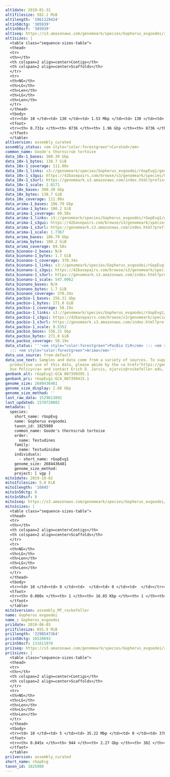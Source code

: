 ```yaml
---
alt1date: 2019-01-31
alt1filesize: 582.1 MiB
alt1length: '1961129424'
alt1n50ctg: '385939'
alt1n50scf: '385939'
alt1seq: https://s3.amazonaws.com/genomeark/species/Gopherus_evgoodei/rGopEvg1/assembly_curated/rGopEvg1.alt.cur.20190131.fasta.gz
alt1sizes: |
  <table class="sequence-sizes-table">
  <thead>
  <tr>
  <th></th>
  <th colspan=2 align=center>Contigs</th>
  <th colspan=2 align=center>Scaffolds</th>
  </tr>
  <tr>
  <th>NG</th>
  <th>LG</th>
  <th>Len</th>
  <th>LG</th>
  <th>Len</th>
  </tr>
  </thead>
  <tbody>
  <tr><td> 10 </td><td> 130 </td><td> 1.53 Mbp </td><td> 130 </td><td> 1.53 Mbp </td></tr><tr><td> 20 </td><td> 339 </td><td> 1.10 Mbp </td><td> 339 </td><td> 1.10 Mbp </td></tr><tr><td> 30 </td><td> 624 </td><td> 0.81 Mbp </td><td> 624 </td><td> 0.81 Mbp </td></tr><tr><td> 40 </td><td> 1015 </td><td> 0.58 Mbp </td><td> 1015 </td><td> 0.58 Mbp </td></tr><tr style="background-color:#cccccc;"><td> 50 </td><td> 1583 </td><td> 385.94 Kbp </td><td> 1583 </td><td> 385.94 Kbp </td></tr><tr><td> 60 </td><td> 2546 </td><td> 194.85 Kbp </td><td> 2546 </td><td> 194.85 Kbp </td></tr><tr><td> 70 </td><td> 5712 </td><td> 41.51 Kbp </td><td> 5712 </td><td> 41.51 Kbp </td></tr><tr><td> 80 </td><td> 0 </td><td>  </td><td> 0 </td><td>  </td></tr><tr><td> 90 </td><td> 0 </td><td>  </td><td> 0 </td><td>  </td></tr><tr><td> 100 </td><td> 0 </td><td>  </td><td> 0 </td><td>  </td></tr></tbody>
  <tfoot>
  <tr><th> 0.731x </th><th> 8736 </th><th> 1.96 Gbp </th><th> 8736 </th><th> 1.96 Gbp </th></tr>
  </tfoot>
  </table>
alt1version: assembly_curated
assembly_status: <em style="color:forestgreen">Curated</em>
common_name: Goode's thornscrub tortoise
data_10x-1_bases: 300.39 Gbp
data_10x-1_bytes: 138.7 GiB
data_10x-1_coverage: 111.90x
data_10x-1_links: s3://genomeark/species/Gopherus_evgoodei/rGopEvg1/genomic_data/10x/<br>
data_10x-1_s3gui: https://42basepairs.com/browse/s3/genomeark/species/Gopherus_evgoodei/rGopEvg1/genomic_data/10x/
data_10x-1_s3url: https://genomeark.s3.amazonaws.com/index.html?prefix=species/Gopherus_evgoodei/rGopEvg1/genomic_data/10x/
data_10x-1_scale: 2.0171
data_10x_bases: 300.39 Gbp
data_10x_bytes: 138.7 GiB
data_10x_coverage: 111.90x
data_arima-1_bases: 186.79 Gbp
data_arima-1_bytes: 100.2 GiB
data_arima-1_coverage: 69.58x
data_arima-1_links: s3://genomeark/species/Gopherus_evgoodei/rGopEvg1/genomic_data/arima/<br>
data_arima-1_s3gui: https://42basepairs.com/browse/s3/genomeark/species/Gopherus_evgoodei/rGopEvg1/genomic_data/arima/
data_arima-1_s3url: https://genomeark.s3.amazonaws.com/index.html?prefix=species/Gopherus_evgoodei/rGopEvg1/genomic_data/arima/
data_arima-1_scale: 1.7367
data_arima_bases: 186.79 Gbp
data_arima_bytes: 100.2 GiB
data_arima_coverage: 69.58x
data_bionano-1_bases: N/A
data_bionano-1_bytes: 1.7 GiB
data_bionano-1_coverage: 370.34x
data_bionano-1_links: s3://genomeark/species/Gopherus_evgoodei/rGopEvg1/genomic_data/bionano/<br>
data_bionano-1_s3gui: https://42basepairs.com/browse/s3/genomeark/species/Gopherus_evgoodei/rGopEvg1/genomic_data/bionano/
data_bionano-1_s3url: https://genomeark.s3.amazonaws.com/index.html?prefix=species/Gopherus_evgoodei/rGopEvg1/genomic_data/bionano/
data_bionano-1_scale: 547.0962
data_bionano_bases: N/A
data_bionano_bytes: 1.7 GiB
data_bionano_coverage: 370.34x
data_pacbio-1_bases: 156.21 Gbp
data_pacbio-1_bytes: 271.8 GiB
data_pacbio-1_coverage: 58.19x
data_pacbio-1_links: s3://genomeark/species/Gopherus_evgoodei/rGopEvg1/genomic_data/pacbio/<br>
data_pacbio-1_s3gui: https://42basepairs.com/browse/s3/genomeark/species/Gopherus_evgoodei/rGopEvg1/genomic_data/pacbio/
data_pacbio-1_s3url: https://genomeark.s3.amazonaws.com/index.html?prefix=species/Gopherus_evgoodei/rGopEvg1/genomic_data/pacbio/
data_pacbio-1_scale: 0.5352
data_pacbio_bases: 156.21 Gbp
data_pacbio_bytes: 271.8 GiB
data_pacbio_coverage: 58.19x
data_status: '''<em style="color:forestgreen">PacBio CLR</em> ::: <em style="color:forestgreen">10x</em>
  ::: <em style="color:forestgreen">Arima</em>'''
data_use_source: from-default
data_use_text: Samples and data come from a variety of sources. To support fair and
  productive use of this data, please abide by the <a href="https://genome10k.soe.ucsc.edu/data-use-policies/">Data
  Use Policy</a> and contact Erich D. Jarvis, ejarvis@rockefeller.edu, with any questions.
genbank_alt: rGopEvg1:GCA_007399395.1
genbank_pri: rGopEvg1:GCA_007399415.1
genome_size: 2684436481
genome_size_display: 2.68 Gbp
genome_size_method: ''
last_raw_data: 1529613892
last_updated: 1570720002
metadata: |
  species:
    short_name: rGopEvg
    name: Gopherus evgoodei
    taxon_id: 1825980
    common_name: Goode's thornscrub tortoise
    order:
      name: Testudines
    family:
      name: Testudinidae
    individuals:
      - short_name: rGopEvg1
    genome_size: 2684436481
    genome_size_method:
    project: [ vgp ]
mito1date: 2019-10-02
mito1filesize: 5.0 KiB
mito1length: '16845'
mito1n50ctg: 0
mito1n50scf: 0
mito1seq: https://s3.amazonaws.com/genomeark/species/Gopherus_evgoodei/rGopEvg1/assembly_MT_rockefeller/rGopEvg1.MT.20191002.fasta.gz
mito1sizes: |
  <table class="sequence-sizes-table">
  <thead>
  <tr>
  <th></th>
  <th colspan=2 align=center>Contigs</th>
  <th colspan=2 align=center>Scaffolds</th>
  </tr>
  <tr>
  <th>NG</th>
  <th>LG</th>
  <th>Len</th>
  <th>LG</th>
  <th>Len</th>
  </tr>
  </thead>
  <tbody>
  <tr><td> 10 </td><td> 0 </td><td>  </td><td> 0 </td><td>  </td></tr><tr><td> 20 </td><td> 0 </td><td>  </td><td> 0 </td><td>  </td></tr><tr><td> 30 </td><td> 0 </td><td>  </td><td> 0 </td><td>  </td></tr><tr><td> 40 </td><td> 0 </td><td>  </td><td> 0 </td><td>  </td></tr><tr style="background-color:#cccccc;"><td> 50 </td><td> 0 </td><td style="background-color:#ff8888;">  </td><td> 0 </td><td style="background-color:#ff8888;">  </td></tr><tr><td> 60 </td><td> 0 </td><td>  </td><td> 0 </td><td>  </td></tr><tr><td> 70 </td><td> 0 </td><td>  </td><td> 0 </td><td>  </td></tr><tr><td> 80 </td><td> 0 </td><td>  </td><td> 0 </td><td>  </td></tr><tr><td> 90 </td><td> 0 </td><td>  </td><td> 0 </td><td>  </td></tr><tr><td> 100 </td><td> 0 </td><td>  </td><td> 0 </td><td>  </td></tr></tbody>
  <tfoot>
  <tr><th> 0.000x </th><th> 1 </th><th> 16.85 Kbp </th><th> 1 </th><th> 16.85 Kbp </th></tr>
  </tfoot>
  </table>
mito1version: assembly_MT_rockefeller
name: Gopherus evgoodei
name_: Gopherus_evgoodei
pri1date: 2019-06-03
pri1filesize: 655.9 MiB
pri1length: '2298547364'
pri1n50ctg: 10520693
pri1n50scf: 131611970
pri1seq: https://s3.amazonaws.com/genomeark/species/Gopherus_evgoodei/rGopEvg1/assembly_curated/rGopEvg1.pri.cur.20190603.fasta.gz
pri1sizes: |
  <table class="sequence-sizes-table">
  <thead>
  <tr>
  <th></th>
  <th colspan=2 align=center>Contigs</th>
  <th colspan=2 align=center>Scaffolds</th>
  </tr>
  <tr>
  <th>NG</th>
  <th>LG</th>
  <th>Len</th>
  <th>LG</th>
  <th>Len</th>
  </tr>
  </thead>
  <tbody>
  <tr><td> 10 </td><td> 5 </td><td> 35.22 Mbp </td><td> 0 </td><td> 370.34 Mbp </td></tr><tr><td> 20 </td><td> 15 </td><td> 24.11 Mbp </td><td> 1 </td><td> 299.45 Mbp </td></tr><tr><td> 30 </td><td> 29 </td><td> 16.81 Mbp </td><td> 2 </td><td> 225.14 Mbp </td></tr><tr><td> 40 </td><td> 47 </td><td> 13.53 Mbp </td><td> 4 </td><td> 147.43 Mbp </td></tr><tr style="background-color:#cccccc;"><td> 50 </td><td> 69 </td><td style="background-color:#88ff88;"> 10.52 Mbp </td><td> 6 </td><td style="background-color:#88ff88;"> 131.61 Mbp </td></tr><tr><td> 60 </td><td> 101 </td><td> 6.90 Mbp </td><td> 8 </td><td> 108.93 Mbp </td></tr><tr><td> 70 </td><td> 149 </td><td> 4.21 Mbp </td><td> 11 </td><td> 44.29 Mbp </td></tr><tr><td> 80 </td><td> 260 </td><td> 1.12 Mbp </td><td> 21 </td><td> 17.27 Mbp </td></tr><tr><td> 90 </td><td> 0 </td><td>  </td><td> 0 </td><td>  </td></tr><tr><td> 100 </td><td> 0 </td><td>  </td><td> 0 </td><td>  </td></tr></tbody>
  <tfoot>
  <tr><th> 0.845x </th><th> 944 </th><th> 2.27 Gbp </th><th> 382 </th><th> 2.30 Gbp </th></tr>
  </tfoot>
  </table>
pri1version: assembly_curated
short_name: rGopEvg
taxon_id: 1825980
---
```

